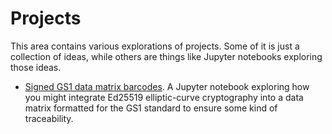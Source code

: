 # Projects

This area contains various explorations of projects. Some of it is just a
collection of ideas, while others are things like Jupyter notebooks exploring
those ideas.

* [Signed GS1 data matrix barcodes](signed-GS1-data-matrix.ipynb). A Jupyter
  notebook exploring how you might integrate Ed25519 elliptic-curve cryptography
  into a data matrix formatted for the GS1 standard to ensure some kind of
  traceability. 